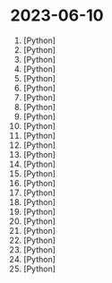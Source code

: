 # 2023-06-10

1. [](https://github.comundefined "Code for the Recognize Anything Model and Tag2Text Model") [Python]
2. [](https://github.comundefined "<⚡️> SuperAGI - A dev-first open source autonomous AI agent framework. Enabling developers to build, manage & run useful autonomous agents quickly and reliably.") [Python]
3. [](https://github.comundefined "Linux, Jenkins, AWS, SRE, Prometheus, Docker, Python, Ansible, Git, Kubernetes, Terraform, OpenStack, SQL, NoSQL, Azure, GCP, DNS, Elastic, Network, Virtualization. DevOps Interview Questions") [Python]
4. [](https://github.comundefined "") [Python]
5. [](https://github.comundefined "OpenDAN is an open source Personal AI OS , which consolidates various AI modules in one place for your personal use.") [Python]
6. [](https://github.comundefined "It's React, but in Python") [Python]
7. [](https://github.comundefined "中文LLaMA&Alpaca大语言模型+本地CPU/GPU训练部署 (Chinese LLaMA & Alpaca LLMs)") [Python]
8. [](https://github.comundefined "Chat with your documents offline using AI.") [Python]
9. [](https://github.comundefined "Implementation of the StableLM/Pythia/INCITE language models based on nanoGPT. Supports flash attention, LLaMA-Adapter fine-tuning, pre-training. Apache 2.0-licensed.") [Python]
10. [](https://github.comundefined "with 100k context windows on the way, it's now feasible for every dev to have their own smol developer") [Python]
11. [](https://github.comundefined "[CVPR 2023] SadTalker：Learning Realistic 3D Motion Coefficients for Stylized Audio-Driven Single Image Talking Face Animation") [Python]
12. [](https://github.comundefined "💫 Industrial-strength Natural Language Processing (NLP) in Python") [Python]
13. [](https://github.comundefined "A GPT-empowered penetration testing tool") [Python]
14. [](https://github.comundefined "TigerBot: A multi-language multi-task LLM") [Python]
15. [](https://github.comundefined "MiniGPT-4: Enhancing Vision-language Understanding with Advanced Large Language Models") [Python]
16. [](https://github.comundefined "⚡ Building applications with LLMs through composability ⚡") [Python]
17. [](https://github.comundefined "Book_4_《矩阵力量》 | 鸢尾花书：从加减乘除到机器学习；上架！") [Python]
18. [](https://github.comundefined "FastAPI framework, high performance, easy to learn, fast to code, ready for production") [Python]
19. [](https://github.comundefined "This is my video documentation. Here you'll find code-snippets, technical documentation, templates, command reference, and whatever is needed for all my YouTube Videos.") [Python]
20. [](https://github.comundefined "") [Python]
21. [](https://github.comundefined "Code for CRATE (Coding RAte reduction TransformEr).") [Python]
22. [](https://github.comundefined "CVE-2023-25157 - GeoServer SQL Injection - PoC") [Python]
23. [](https://github.comundefined "Implementation of the LLaMA language model based on nanoGPT. Supports flash attention, Int8 and GPTQ 4bit quantization, LoRA and LLaMA-Adapter fine-tuning, pre-training. Apache 2.0-licensed.") [Python]
24. [](https://github.comundefined "Video-LLaMA: An Instruction-tuned Audio-Visual Language Model for Video Understanding") [Python]
25. [](https://github.comundefined "A collection of SOTA real-time, multi-object trackers for object detectors") [Python]
